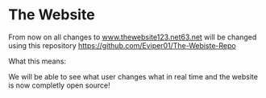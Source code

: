 # The Website
From now on all changes to www.thewebsite123.net63.net will be changed using this repository https://github.com/Eviper01/The-Webiste-Repo

What this means:

We will be able to see what user changes what in real time and the website is now completly open source!
